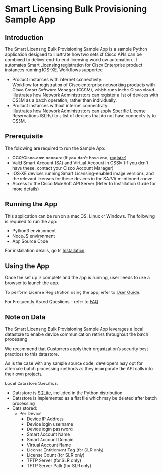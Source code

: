 # Smart Licensing Bulk Provisioning Sample App

## Introduction  

The Smart Licensing Bulk Provisioning Sample App is a sample Python application designed to illustrate how two sets of Cisco APIs can be combined to deliver end-to-end licensing workflow automation.  It automates Smart Licensing registration for Cisco Enterprise product instances running IOS-XE. Workflows supported:
 
* Product instances with internet connectivity:  
Workflow for registration of Cisco enterprise networking products with Cisco Smart Software Manager (CSSM), which runs in the Cisco cloud.  Illustrates how Network Administrators can register a list of devices with CSSM as a batch operation, rather than individually.  
* Product instances without internet connectivity:  
Illustrates how Network Administrators can apply Specific License Reservations (SLRs) to a list of devices that do not have connectivity to CSSM.  
  
## Prerequisite

The following are required to run the Sample App:
* CCO/Cisco.com account (If you don't have one,  [register](https://idreg.cloudapps.cisco.com/idreg/guestRegistration.do))
* Valid Smart Account (SA) and Virtual Account in CSSM (If you don't have these, contact your Cisco Account Manager)
* IOS-XE devices running Smart Licensing-enabled image versions, and the relevant licenses for these devices in the SA/VA mentioned above
* Access to the Cisco MuleSoft API Server (Refer to Installation Guide for more details)

## Running the App  
This application can be run on a mac OS, Linux or Windows.
The following is required to run the app:
 * Python3 environment
 * NodeJS environment
 * App Source Code

For installation details, go to [Installation](docs/installation.md).  
  
## Using the App  
Once the set up is complete and the app is running, user needs to use a browser to launch the app.

To perform License Registration using the app, refer to [User Guide](docs/userguide.md).  
  
For Frequently Asked Questions - refer to [FAQ](docs/faq.md)

## Note on Data
The Smart Licensing Bulk Provisioning Sample App leverages a local datastore to enable device communication retries throughout the batch processing.  

We recommend that Customers apply their organization’s security best practices to this datastore.  
 
As is the case with any sample source code, developers may opt for alternate batch processing methods as they incorporate the API calls into their own projects.  
 
Local Datastore Specifics:
* Datastore is [SQLite](https://sqlite.org/), included in the Python distribution
* Datastore is implemented as a flat file which may be deleted after batch processing
* Data stored:
  * Per Device
    * Device IP Address
    * Device login username
    * Device login password
    * Smart Account Name
    * Smart Account Domain
    * Virtual Account Name
    * License Entitlement Tag (for SLR only)
    * License Count (for SLR only)
    * TFTP Server (for SLR only)
    * TFTP Server Path (for SLR only)